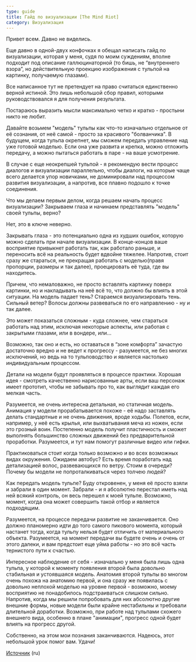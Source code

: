 ```yaml
---
type: guide
title: Гайд по визуализации [The Mind Riot]
category: Визуализация
---
```



Привет всем. Давно не виделись.

Еще давно в одной-двух конфочках я обещал написать гайд по визуализации, которая у меня, судя по моим суждениям, вполне подходит под описание галлюцинаторной (то бишь, не “внутреннего взора”, но действительную проекцию изображения с тульпой на картинку, получаемую глазами).

Все написанное тут не претендует на право считаться единственно верной истиной. Это лишь небольшой сбор правил, которыми руководствовался я для получения результата.

Постараюсь выразить мысли максимально четко и кратко - простыни никто не любит.

Давайте возьмем "модель" тульпы как что-то изначально отдельное от её сознания, от неё самой - просто за красивого "болванчика". В будущем, когда тульпа окрепнет, мы сможем передать управление над уже готовой моделью. Если она уже развита и крепка, можно отложить передачу, а можно пытаться работать в паре - на ваше усмотрение.

В случае с еще неокрепшей тульпой - я рекомендую вести процесс диалогов и визуализации параллельно, чтобы диалоги, на которые чаще всего делается упор новичками, не доминировали над процессом развития визуализации, а напротив, все плавно подошло к точке соединения.

Что мы делаем первым делом, когда решаем начать процесс визуализации? Закрываем глаза и начинаем представлять "модель" своей тульпы, верно?

Нет, это в ключе неверно.

Закрывать глаза - это потенциально одна из худших ошибок, которую можно сделать при начале визуализации. В конце-концов ваше восприятие привыкнет работать так, как работало раньше, и переносить всё на реальность будет вдвойне тяжелее. Напротив, стоит сразу же стараться, не прекращая работать с моделью(правя пропорции, размеры и так далее), проецировать её туда, где вы находитесь.

Причем, что немаловажно, не просто вставлять картинку поверх картинки, но и накладывать на неё всё то, что должно бы влиять в этой ситуации. На модель падает тень? Стараемся визуализировать тень. Сильный ветер? Волосы должны развеваться по его направлению - ну и так далее.

Это может показаться сложным - куда сложнее, чем стараться работать над этим, исключая некоторые аспекты, или работая с закрытыми глазами, или в вондере, или...

Возможно, так оно и есть, но оставаться в “зоне комфорта” зачастую достаточно вредно и не ведет к прогрессу - разумеется, не без многих исключений, но ведь на то тульповодство и является настолько индивидуальным процессом.

Детали на модели будут проявляться в процессе практики. Хорошая идея - смотреть качественно нарисованные арты, если ваш персонаж имеет прототип, чтобы не забывать про то, как выглядит каждая его мелкая часть.

Разумеется, не очень интересна детальная, но статичная модель. Анимация у модели прорабатывается похоже - её надо заставлять делать стандартные и не очень движения, вроде ходьбы. Полетов, если, например, у неё есть крылья, или выхватывания меча из ножен, если это грозный воин. Постепенно модель получит пластичность и сможет выполнять большинство сложных движений без предварительной проработки. Разумеется, и тут нам помогут различные видео или гифки.

Практиковаться стоит когда только возможно и во всех возможных видах окружения. Ожидаем автобус? Есть время поработать над детализацией волос, развевающихся по ветру. Стоим в очереди? Почему бы модели не попроталкиваться через толчею людей?

Как передать модель тульпе? Буду откровенен, у меня её просто взяли и забрали в один момент. Забрали - и я абсолютно перестал иметь над ней всякий контроль, он весь перешел к моей тульпе. Возможно, момент, когда она может совершить такой отбор и является подходящим.

Разумеется, на процессе передачи развитие не заканчивается. Оно должно планомерно идти до того самого пикового момента, который настанет тогда, когда тульпу нельзя будет отличить от материального объекта. Разумеется, на момент передачи вы будете очень и очень от этого далеки, и вам предстоит еще уйма работы - но это всё часть тернистого пути к счастью.

Интересное наблюдение от себя - изначально у меня была лишь одна тульпа, у которой к моменту появления второй была довольно стабильная и устоявшаяся модель. Анатомия второй тульпы во многом очень похожа на анатомию первой, и она сразу же появилась с довольно неплохой моделью на уровне первой - возможно, моему восприятию не понадобилось подстраиваться слишком сильно. Напротив, когда мы решили попробовать для них абсолютно другие внешние формы, новые модели были крайне нестабильны и требовали длительной доработки. Возможно, при работе над тульпами схожего внешнего вида, особенно в плане "анимации", прогресс одной будет влиять на прогресс другой.

Собственно, на этом мои познания заканчиваются. Надеюсь, этот небольшой урок помог вам. Удачи!


[Источник](http://themindriot.tumblr.com/post/81901766244) (ru)